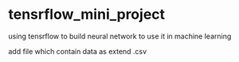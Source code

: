 # tensrflow_mini_project
using tensrflow to build neural network to use it in machine learning

add file which contain data as extend .csv
